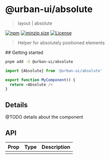 # @urban-ui/absolute

> layout | absolute

[![npm](https://img.shields.io/npm/v/@urban-ui/absolute?style=flat-square)](https://www.npmjs.com/package/@urban-ui/absolute)
[![minzip size](https://img.shields.io/bundlephobia/minzip/@urban-ui/absolute?style=flat-square)](https://bundlephobia.com/result?p=@urban-ui/absolute)
[![License](https://img.shields.io/github/license/mattstyles/urban-ui.svg?style=flat-square)](https://github.com/mattstyles/urban-ui/blob/master/license.md)

> Helper for absolutely positioned elements

## Getting started

```sh
pnpm add -S @urban-ui/absolute
```

```js
import {Absolute} from '@urban-ui/absolute'

export function MyComponent() {
  return <Absolute />
}
```

## Details

@TODO details about the component

## API

| Prop | Type | Description |
| ---- | ---- | ----------- |
|      |      |             |
